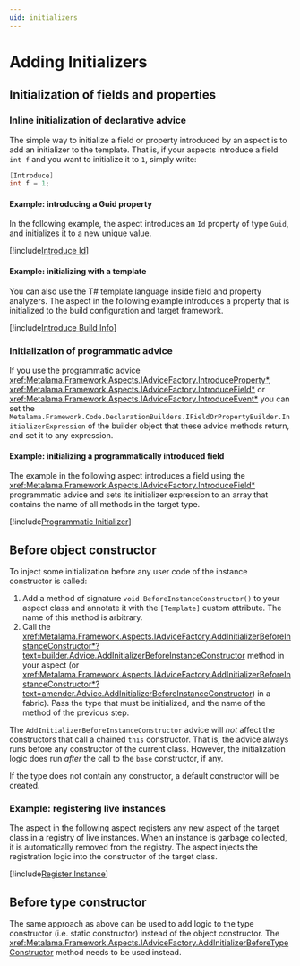 ```yaml
---
uid: initializers
---
```


# Adding Initializers


## Initialization of fields and properties

### Inline initialization of declarative advice

The simple way to initialize a field or property introduced by an aspect is to add an initializer to the template. That is, if your aspects introduce a field `int f` and you want to initialize it to `1`, simply write:

 ```cs
 [Introduce] 
 int f = 1;
 ```

#### Example: introducing a Guid property

In the following example, the aspect introduces an `Id` property of type `Guid`, and initializes it to a new unique value.

[!include[Introduce Id](../../../code/Metalama.Documentation.SampleCode.AspectFramework/IntroduceId.cs)]

#### Example: initializing with a template

You can also use the T# template language inside field and property analyzers. The aspect in the following example introduces a property that is initialized to the build configuration and target framework.

[!include[Introduce Build Info](../../../code/Metalama.Documentation.SampleCode.AspectFramework/BuildInfo.cs)]

### Initialization of programmatic advice

If you use the programmatic advice <xref:Metalama.Framework.Aspects.IAdviceFactory.IntroduceProperty*>, <xref:Metalama.Framework.Aspects.IAdviceFactory.IntroduceField*> or <xref:Metalama.Framework.Aspects.IAdviceFactory.IntroduceEvent*> you can set the `Metalama.Framework.Code.DeclarationBuilders.IFieldOrPropertyBuilder.InitializerExpression` of the builder object that these advice methods return, and set it to any expression.

#### Example: initializing a programmatically introduced field

The example in the following aspect introduces a field using the <xref:Metalama.Framework.Aspects.IAdviceFactory.IntroduceField*> programmatic advice and sets its initializer expression to an array that contains the name of all methods in the target type.

[!include[Programmatic Initializer](../../../code/Metalama.Documentation.SampleCode.AspectFramework/ProgrammaticInitializer.cs)]

## Before object constructor

To inject some initialization before any user code of the instance constructor is called:

1. Add a method of signature `void BeforeInstanceConstructor()` to your aspect class and annotate it with the `[Template]` custom attribute. The name of this method is arbitrary.
2. Call the <xref:Metalama.Framework.Aspects.IAdviceFactory.AddInitializerBeforeInstanceConstructor*?text=builder.Advice.AddInitializerBeforeInstanceConstructor> method in your aspect (or <xref:Metalama.Framework.Aspects.IAdviceFactory.AddInitializerBeforeInstanceConstructor*?text=amender.Advice.AddInitializerBeforeInstanceConstructor>) in a fabric). Pass the type that must be initialized, and the name of the method of the previous step.

The `AddInitializerBeforeInstanceConstructor` advice will _not_ affect the constructors that call a chained `this` constructor. That is, the advice always runs before any constructor of the current class. However, the initialization logic does run _after_ the call to the `base` constructor, if any.

If the type does not contain any constructor, a default constructor will be created.

### Example: registering live instances

The aspect in the following aspect registers any new aspect of the target class in a registry of live instances. When an instance is garbage collected, it is automatically removed from the registry. The aspect injects the registration logic into the constructor of the target class.

[!include[Register Instance](../../../code/Metalama.Documentation.SampleCode.AspectFramework/RegisterInstance.cs)]


## Before type constructor

The same approach as above can be used to add logic to the type constructor (i.e. static constructor) instead of the object constructor. The <xref:Metalama.Framework.Aspects.IAdviceFactory.AddInitializerBeforeTypeConstructor> method needs to be used instead.